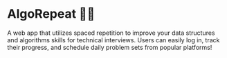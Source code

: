# AlgoRepeat 🧑‍💻
A web app that utilizes spaced repetition to improve your data structures and algorithms skills for technical interviews. Users can easily log in, track their progress, and schedule daily problem sets from popular platforms!
